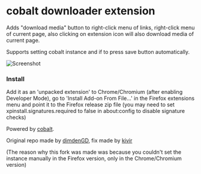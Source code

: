# cobalt downloader extension
Adds "download media" button to right-click menu of links, right-click menu of current page, also clicking on extension icon will also download media of current page.
  
Supports setting cobalt instance and if to press save button automatically.  
  
![Screenshot](https://lune.dimden.dev/e9db75a55a.png)  

### Install
Add it as an 'unpacked extension' to Chrome/Chromium (after enabling Developer Mode), go to 'Install Add-on From File...' in the Firefox extensions menu and point it to the Firefox release zip file (you may need to set xpinstall.signatures.required to false in about:config to disable signature checks)
  
  
Powered by [cobalt](https://github.com/wukko/cobalt/).  

Original repo made by [dimdenGD](https://github.com/dimdenGD), fix made by [kivir](https://github.com/kivirnz)

(The reason why this fork was made was because you couldn't set the instance manually in the Firefox version, only in the Chrome/Chromium version)
